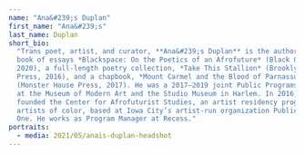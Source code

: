 ```yaml
---
name: "Ana&#239;s Duplan"
first_name: "Ana&#239;s"
last_name: Duplan
short_bio:
  "Trans poet, artist, and curator, **Ana&#239;s Duplan** is the author of a
  book of essays *Blackspace: On the Poetics of an Afrofuture* (Black Ocean,
  2020), a full-length poetry collection, *Take This Stallion* (Brooklyn Arts
  Press, 2016), and a chapbook, *Mount Carmel and the Blood of Parnassus*
  (Monster House Press, 2017). He was a 2017–2019 joint Public Programs fellow
  at the Museum of Modern Art and the Studio Museum in Harlem. In 2016, he
  founded the Center for Afrofuturist Studies, an artist residency program for
  artists of color, based at Iowa City’s artist-run organization Public Space
  One. He works as Program Manager at Recess."
portraits:
  - media: 2021/05/anais-duplan-headshot
---
```

